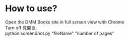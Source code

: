 # How to use?
Open the DMM Books site in full screen view with Chrome  
Turn off 見開き.  
python screenShot.py "fileName" "number of pages"  